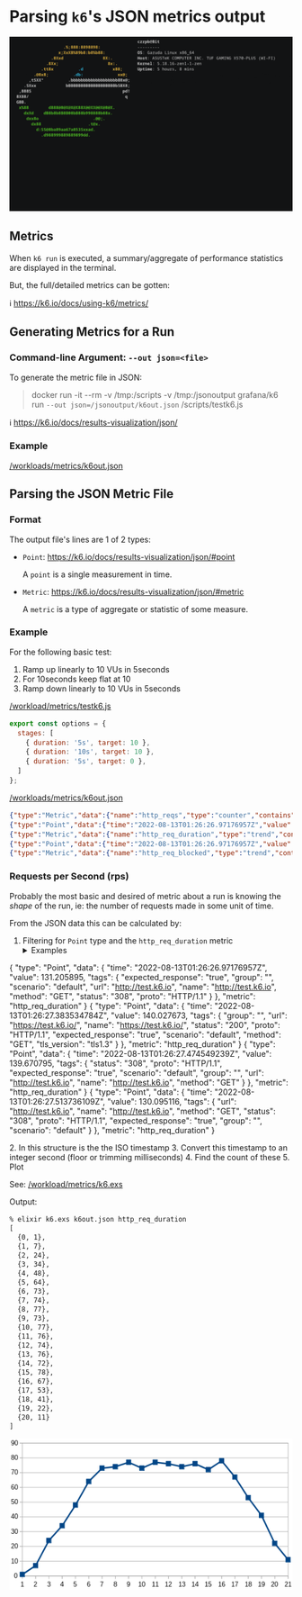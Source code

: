 # Parsing `k6`'s JSON metrics output

<img src="k6-metrics.gif">

## Metrics

When `k6 run` is executed, a summary/aggregate of performance statistics are displayed in the terminal.

But, the full/detailed metrics can be gotten:

:information_source: https://k6.io/docs/using-k6/metrics/

## Generating Metrics for a Run

### Command-line Argument: `--out json=<file>`

To generate the metric file in JSON:

> docker run -it --rm -v /tmp:/scripts -v /tmp:/jsonoutput grafana/k6 run `--out json=/jsonoutput/k6out.json` /scripts/testk6.js

:information_source: https://k6.io/docs/results-visualization/json/

### Example

[/workloads/metrics/k6out.json](/workloads/metrics/k6out.json)

## Parsing the JSON Metric File

### Format

The output file's lines are 1 of 2 types:

* `Point`: https://k6.io/docs/results-visualization/json/#point

  A `point` is a single measurement in time.

* `Metric`: https://k6.io/docs/results-visualization/json/#metric

  A `metric` is a type of aggregate or statistic of some measure.

### Example

For the following basic test:

1. Ramp up linearly to 10 VUs in 5seconds
2. For 10seconds keep flat at 10
3. Ramp down linearly to 10 VUs in 5seconds

[/workload/metrics/testk6.js](/workload/metrics/testk6.js)

```javascript
export const options = {
  stages: [
    { duration: '5s', target: 10 },
    { duration: '10s', target: 10 },
    { duration: '5s', target: 0 },
  ]
};
```

[/workloads/metrics/k6out.json](/workloads/metrics/k6out.json)

```json
{"type":"Metric","data":{"name":"http_reqs","type":"counter","contains":"default","thresholds":[],"submetrics":null},"metric":"http_reqs"}
{"type":"Point","data":{"time":"2022-08-13T01:26:26.97176957Z","value":1,"tags":{"scenario":"default","url":"http://test.k6.io","name":"http://test.k6.io","method":"GET","status":"308","proto":"HTTP/1.1","expected_response":"true","group":""}},"metric":"http_reqs"}
{"type":"Metric","data":{"name":"http_req_duration","type":"trend","contains":"time","thresholds":[],"submetrics":[{"name":"http_req_duration{expected_response:true}","suffix":"expected_response:true","tags":{"expected_response":"true"}}]},"metric":"http_req_duration"}
{"type":"Point","data":{"time":"2022-08-13T01:26:26.97176957Z","value":131.205895,"tags":{"expected_response":"true","group":"","scenario":"default","url":"http://test.k6.io","name":"http://test.k6.io","method":"GET","status":"308","proto":"HTTP/1.1"}},"metric":"http_req_duration"}
{"type":"Metric","data":{"name":"http_req_blocked","type":"trend","contains":"time","thresholds":[],"submetrics":null},"metric":"http_req_blocked"}
```

### Requests per Second (rps)

Probably the most basic and desired of metric about a run is knowing the *shape* of the run, ie: the number of requests made in some unit of time.

From the JSON data this can be calculated by:

1. Filtering for `Point` type and the `http_req_duration` metric
   <details>
     <summary>Examples</summary>
{
  "type": "Point",
  "data": {
    "time": "2022-08-13T01:26:26.97176957Z",
    "value": 131.205895,
    "tags": {
      "expected_response": "true",
      "group": "",
      "scenario": "default",
      "url": "http://test.k6.io",
      "name": "http://test.k6.io",
      "method": "GET",
      "status": "308",
      "proto": "HTTP/1.1"
    }
  },
  "metric": "http_req_duration"
}
{
  "type": "Point",
  "data": {
    "time": "2022-08-13T01:26:27.383534784Z",
    "value": 140.027673,
    "tags": {
      "group": "",
      "url": "https://test.k6.io/",
      "name": "https://test.k6.io/",
      "status": "200",
      "proto": "HTTP/1.1",
      "expected_response": "true",
      "scenario": "default",
      "method": "GET",
      "tls_version": "tls1.3"
    }
  },
  "metric": "http_req_duration"
}
{
  "type": "Point",
  "data": {
    "time": "2022-08-13T01:26:27.474549239Z",
    "value": 139.670795,
    "tags": {
      "status": "308",
      "proto": "HTTP/1.1",
      "expected_response": "true",
      "scenario": "default",
      "group": "",
      "url": "http://test.k6.io",
      "name": "http://test.k6.io",
      "method": "GET"
    }
  },
  "metric": "http_req_duration"
}
{
  "type": "Point",
  "data": {
    "time": "2022-08-13T01:26:27.513736109Z",
    "value": 130.095116,
    "tags": {
      "url": "http://test.k6.io",
      "name": "http://test.k6.io",
      "method": "GET",
      "status": "308",
      "proto": "HTTP/1.1",
      "expected_response": "true",
      "group": "",
      "scenario": "default"
    }
  },
  "metric": "http_req_duration"
}
   </details>
2. In this structure is the the ISO timestamp
3. Convert this timestamp to an integer second (floor or trimming milliseconds)
4. Find the count of these
5. Plot

See: [/workload/metrics/k6.exs](/workload/metrics/k6.exs)

Output:

```
% elixir k6.exs k6out.json http_req_duration
[
  {0, 1},
  {1, 7},
  {2, 24},
  {3, 34},
  {4, 48},
  {5, 64},
  {6, 73},
  {7, 74},
  {8, 77},
  {9, 73},
  {10, 77},
  {11, 76},
  {12, 74},
  {13, 76},
  {14, 72},
  {15, 78},
  {16, 67},
  {17, 53},
  {18, 41},
  {19, 22},
  {20, 11}
]
```

<img src="graph.png">